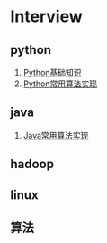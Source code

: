 # Interview
## python
1. [Python基础知识](./python/01.md)
2. [Python常用算法实现](./python/01.md)

## java
1. [Java常用算法实现](./java/01.md)

## hadoop
## linux
## 算法
